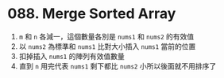 # 088. Merge Sorted Array
1. `m` 和 `n` 各減一，這個數量各別是 `nums1` 和 `nums2` 的有效值
2. 以 `nums2` 為標準和 `nums1` 比對大小插入 `nums1` 當前的位置
3. 扣掉插入 `nums1` 的陣列有效值數量
4. 直到 `n` 用完代表 `nums1` 剩下都比 `nums2` 小所以後面就不用排序了
